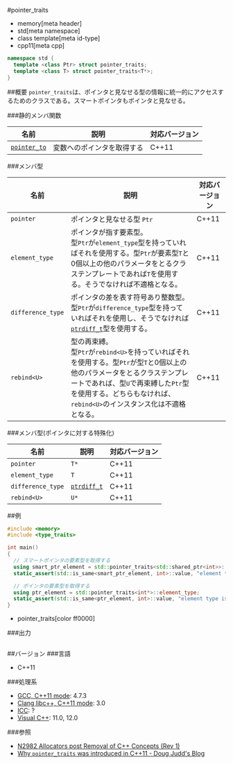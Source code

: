 #pointer_traits
* memory[meta header]
* std[meta namespace]
* class template[meta id-type]
* cpp11[meta cpp]

```cpp
namespace std {
  template <class Ptr> struct pointer_traits;
  template <class T> struct pointer_traits<T*>;
}
```

##概要
`pointer_traits`は、ポインタと見なせる型の情報に統一的にアクセスするためのクラスである。スマートポインタもポインタと見なせる。


###静的メンバ関数

| 名前                                           | 説明                       | 対応バージョン |
|------------------------------------------------|----------------------------|-------|
| [`pointer_to`](./pointer_traits/pointer_to.md) | 変数へのポインタを取得する | C++11 |


###メンバ型

| 名前 | 説明 | 対応バージョン |
|----------------|----------------------------------------------|-------|
| `pointer`      | ポインタと見なせる型 `Ptr` | C++11 |
| `element_type` | ポインタが指す要素型。<br/> 型`Ptr`が`element_type`型を持っていればそれを使用する。型`Ptr`が要素型`T`と0個以上の他のパラメータをとるクラステンプレートであれば`T`を使用する。そうでなければ不適格となる。 | C++11 |
| `difference_type` | ポインタの差を表す符号あり整数型。<br/> 型`Ptr`が`difference_type`型を持っていればそれを使用し、そうでなければ[`ptrdiff_t`](/reference/cstddef/ptrdiff_t.md)型を使用する。 | C++11 |
| `rebind<U>`    | 型の再束縛。<br/> 型`Ptr`が`rebind<U>`を持っていればそれを使用する。型`Ptr`が型`T`と0個以上の他のパラメータをとるクラステンプレートであれば、型`U`で再束縛した`Ptr`型を使用する。どちらもなければ、`rebind<U>`のインスタンス化は不適格となる。 | C++11 |


###メンバ型(ポインタに対する特殊化)

| 名前              | 説明 | 対応バージョン |
|-------------------|------|----------------|
| `pointer`         | `T*` | C++11          |
| `element_type`    | `T`  | C++11          |
| `difference_type` | [`ptrdiff_t`](/reference/cstddef/ptrdiff_t.md) | C++11 |
| `rebind<U>`       | `U*` | C++11          |


##例
```cpp
#include <memory>
#include <type_traits>

int main()
{
  // スマートポインタの要素型を取得する
  using smart_ptr_element = std::pointer_traits<std::shared_ptr<int>>::element_type;
  static_assert(std::is_same<smart_ptr_element, int>::value, "element type is int");

  // ポインタの要素型を取得する
  using ptr_element = std::pointer_traits<int*>::element_type;
  static_assert(std::is_same<ptr_element, int>::value, "element type is int");
}
```
- pointer_traits[color ff0000]

###出力
```
```

##バージョン
###言語
- C++11

###処理系
- [GCC, C++11 mode](/implementation.md#gcc): 4.7.3
- [Clang libc++, C++11 mode](/implementation.md#clang): 3.0
- [ICC](/implementation.md#icc): ?
- [Visual C++](/implementation.md#visual_cpp): 11.0, 12.0

###参照
- [N2982 Allocators post Removal of C++ Concepts (Rev 1)](http://www.open-std.org/jtc1/sc22/wg21/docs/papers/2009/n2982.pdf)
- [Why `pointer_traits` was introduced in C++11 - Doug Judd's Blog](http://blog.nuggetwheat.org/index.php/2015/09/01/why-pointer_traits-was-introduced-in-c11/)

